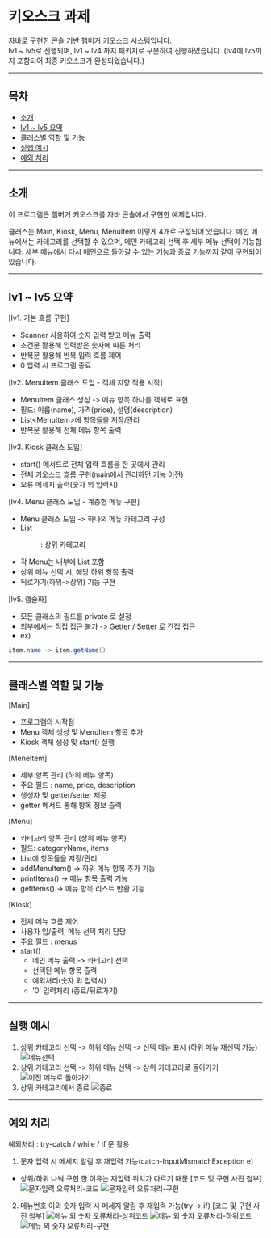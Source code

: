 # 키오스크 과제

자바로 구현한 콘솔 기반 햄버거 키오스크 시스템입니다.  
lv1 ~ lv5로 진행되며, lv1 ~ lv4 까지 패키지로 구분하여 진행하였습니다.
(lv4에 lv5까지 포함되어 최종 키오스크가 완성되었습니다.)

---

## 목차
- [소개](#소개)
- [lv1 ~ lv5 요약](#lv1--lv5-요약)
- [클래스별 역할 및 기능](#클래스별-역할-및-기능)
- [실행 예시](#실행-예시)
- [예외 처리](#예외-처리)
---

## 소개

이 프로그램은 햄버거 키오스크를 자바 콘솔에서 구현한 예제입니다.  

클래스는 Main, Kiosk, Menu, MenuItem 이렇게 4개로 구성되어 있습니다.
메인 메뉴에서는 카테고리를 선택할 수 있으며, 메인 카테고리 선택 후 세부 메뉴 선택이 가능합니다.
세부 메뉴에서 다시 메인으로 돌아갈 수 있는 기능과 종료 기능까지 같이 구현되어 있습니다.

---

## lv1 ~ lv5 요약

  [lv1. 기본 흐름 구현]
- Scanner 사용하여 숫자 입력 받고 메뉴 출력
- 조건문 활용해 입력받은 숫자에 따른 처리
- 반복문 활용해 반복 입력 흐름 제어
- 0 입력 시 프로그램 종료


[lv2. MenuItem 클래스 도입 - 객체 지향 적용 시작]
- MenuItem 클래스 생성 -> 메뉴 항목 하나를 객체로 표현
- 필드: 이름(name), 가격(price), 설명(description)
- List&lt;MenuItem&gt;에 항목들을 저장/관리
- 반복문 활용해 전체 메뉴 항목 출력


[lv3. Kiosk 클래스 도입]
- start() 메서드로 전체 입력 흐름을 한 곳에서 관리
- 전체 키오스크 흐름 구현(main에서 관리하던 기능 이전)
- 오류 메세지 출력(숫자 외 입력시)


[lv4. Menu 클래스 도입 - 계층형 메뉴 구현]
- Menu 클래스 도입 -> 하나의 메뉴 카테고리 구성
- List<Menu> : 상위 카테고리
- 각 Menu는 내부에 List<MenuItem> 포함
- 상위 메뉴 선택 시, 해당 하위 항목 출력
- 뒤로가기(하위->상위) 기능 구현


[lv5. 캡슐화]
- 모든 클래스의 필드를 private 로 설정
- 외부에서는 직접 접근 불가 -> Getter / Setter 로 간접 접근
- ex)
```java
item.name -> item.getName()
```

---

## 클래스별 역할 및 기능

  [Main]
- 프로그램의 시작점
- Menu 객체 생성 및 MenuItem 항목 추가
- Kiosk 객체 생성 및 start() 실행

[MeneItem]
- 세부 항목 관리 (하위 메뉴 항목)
- 주요 필드 : name, price, description
- 생성자 및 getter/setter 제공
- getter 메서드 통해 항목 정보 출력

[Menu]
- 카테고리 항목 관리 (상위 메뉴 항목)
- 필드: categoryName, items
- List<MenuItem>에 항목들을 저장/관리
- addMenuItem() -> 하위 메뉴 항목 추가 기능
- printItems() -> 메뉴 항목 출력 기능
- getItems() -> 메뉴 항목 리스트 반환 기능

[Kiosk]
- 전체 메뉴 흐름 제어
- 사용자 입/출력, 메뉴 선택 처리 담당
- 주요 필드 : menus
- start()
   - 메인 메뉴 출력 -> 카테고리 선택
   - 선택된 메뉴 항목 출력
   - 예외처리(숫자 외 입력시)
   - '0' 입력처리 (종료/뒤로가기)

---

## 실행 예시

1. 상위 카테고리 선택 -> 하위 메뉴 선택 -> 선택 메뉴 표시 (하위 메뉴 재선택 가능)
![메뉴선택](img_10.png)
2. 상위 카테고리 선택 -> 하위 메뉴 선택 -> 상위 카테고리로 돌아가기
![이전 메뉴로 돌아가기](img_2.png)
3. 상위 카테고리에서 종료
![종료](img_3.png)
---

## 예외 처리

예외처리 : try-catch / while / if 문 활용

1. 문자 입력 시 메세지 알림 후 재입력 가능(catch-InputMismatchException e)
  - 상위/하위 나눠 구현 한 이유는 재입력 위치가 다르기 때문
[코드 및 구현 사진 첨부]
![문자입력 오류처리-코드](img_4.png)
![문자입력 오류처리-구현](img_5.png)
2. 메뉴번호 이외 숫자 입력 시 메세지 알림 후 재입력 가능(try -> if)
[코드 및 구현 사진 첨부]
![메뉴 외 숫자 오류처리-상위코드](img_6.png)
![메뉴 외 숫자 오류처리-하위코드](img_7.png)
![메뉴 외 숫자 오류처리-구현](img_8.png)